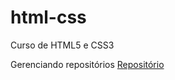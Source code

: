 # html-css
 Curso de HTML5 e CSS3

 Gerenciando repositórios
 <a href="https://anaclarabull.github.io/html-css/exercicios/desafio/android.html#">Repositório</a>
